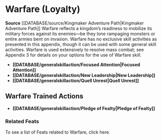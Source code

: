 ﻿---
ability: null
ability_boost: null
id: '32'
name: Warfare
rarity: Common
rus_type_level: null
skill:
- Warfare
source: '[[DATABASE/source/Kingmaker Adventure Path|Kingmaker Adventure Path]]'
trait: null
type: Skill

---
# Warfare (Loyalty)

**Source** [[DATABASE/source/Kingmaker Adventure Path|Kingmaker Adventure Path]]
Warfare reflects a kingdom’s readiness to mobilize its military forces against its enemies—be they lone rampaging monsters or entire armies bent on invasion. Warfare has no exclusive skill activities as presented in this appendix, though it can be used with some general skill activities. Warfare is used extensively to resolve mass combat; see Appendix 3 for details on your options for the use of Warfare skill.

* **[[DATABASE/generalskillaction/Focused Attention|Focused Attention]]**
* **[[DATABASE/generalskillaction/New Leadership|New Leadership]]**
* **[[DATABASE/generalskillaction/Quell Unrest|Quell Unrest]]**

## Warfare Trained Actions

* **[[DATABASE/generalskillaction/Pledge of Fealty|Pledge of Fealty]]**

### Related Feats

To see a list of Feats related to Warfare, click here.